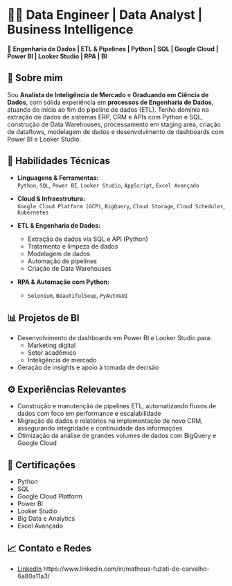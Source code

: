 # 👨‍💻 Data Engineer | Data Analyst | Business Intelligence

🚀 **Engenharia de Dados | ETL & Pipelines | Python | SQL | Google Cloud | Power BI | Looker Studio | RPA | BI**

## 👋 Sobre mim

Sou **Analista de Inteligência de Mercado** e **Graduando em Ciência de Dados**, com sólida experiência em **processos de Engenharia de Dados**, atuando do início ao fim do pipeline de dados (ETL). Tenho domínio na extração de dados de sistemas ERP, CRM e APIs com Python e SQL, construção de Data Warehouses, processamento em staging area, criação de dataflows, modelagem de dados e desenvolvimento de dashboards com Power BI e Looker Studio.

## 🧠 Habilidades Técnicas

- **Linguagens & Ferramentas:**  
  `Python`, `SQL`, `Power BI`, `Looker Studio`, `AppScript`, `Excel Avançado`

- **Cloud & Infraestrutura:**  
  `Google Cloud Platform (GCP)`, `BigQuery`, `Cloud Storage`, `Cloud Scheduler`, `Kubernetes`

- **ETL & Engenharia de Dados:**  
  - Extração de dados via SQL e API (Python)
  - Tratamento e limpeza de dados
  - Modelagem de dados
  - Automação de pipelines
  - Criação de Data Warehouses

- **RPA & Automação com Python:**  
  - `Selenium`, `BeautifulSoup`, `PyAutoGUI`

## 📊 Projetos de BI

- Desenvolvimento de dashboards em Power BI e Looker Studio para:
  - Marketing digital
  - Setor acadêmico
  - Inteligência de mercado
- Geração de insights e apoio à tomada de decisão

## ⚙️ Experiências Relevantes

- Construção e manutenção de pipelines ETL, automatizando fluxos de dados com foco em performance e escalabilidade
- Migração de dados e relatórios na implementação de novo CRM, assegurando integridade e continuidade das informações
- Otimização da análise de grandes volumes de dados com BigQuery e Google Cloud

## 📜 Certificações

- Python
- SQL
- Google Cloud Platform
- Power BI
- Looker Studio
- Big Data e Analytics
- Excel Avançado

## 📈 Contato e Redes

- [LinkedIn]([https://www.linkedin.com/](https://www.linkedin.com/in/matheus-fuzati-de-carvalho-6a80a11a3/)) https://www.linkedin.com/in/matheus-fuzati-de-carvalho-6a80a11a3/
